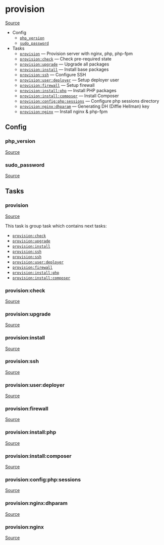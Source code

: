 <!-- DO NOT EDIT THIS FILE! -->
<!-- Instead edit recipe/provision.php -->
<!-- Then run bin/docgen -->

# provision

[Source](/recipe/provision.php)



* Config
  * [`php_version`](#php_version)
  * [`sudo_password`](#sudo_password)
* Tasks
  * [`provision`](#provision) — Provision server with nginx, php, php-fpm
  * [`provision:check`](#provisioncheck) — Check pre-required state
  * [`provision:upgrade`](#provisionupgrade) — Upgrade all packages
  * [`provision:install`](#provisioninstall) — Install base packages
  * [`provision:ssh`](#provisionssh) — Configure SSH
  * [`provision:user:deployer`](#provisionuserdeployer) — Setup deployer user
  * [`provision:firewall`](#provisionfirewall) — Setup firewall
  * [`provision:install:php`](#provisioninstallphp) — Install PHP packages
  * [`provision:install:composer`](#provisioninstallcomposer) — Install Composer
  * [`provision:config:php:sessions`](#provisionconfigphpsessions) — Configure php sessions directory
  * [`provision:nginx:dhparam`](#provisionnginxdhparam) — Generating DH (Diffie Hellman) key
  * [`provision:nginx`](#provisionnginx) — Install nginx & php-fpm

## Config
### php_version
[Source](/recipe/provision.php#L8)



### sudo_password
[Source](/recipe/provision.php#L9)




## Tasks
### provision
[Source](/recipe/provision.php#L14)



This task is group task which contains next tasks:
* [`provision:check`](/docs/recipe/provision.md#provisioncheck)
* [`provision:upgrade`](/docs/recipe/provision.md#provisionupgrade)
* [`provision:install`](/docs/recipe/provision.md#provisioninstall)
* [`provision:ssh`](/docs/recipe/provision.md#provisionssh)
* [`provision:ssh`](/docs/recipe/provision.md#provisionssh)
* [`provision:user:deployer`](/docs/recipe/provision.md#provisionuserdeployer)
* [`provision:firewall`](/docs/recipe/provision.md#provisionfirewall)
* [`provision:install:php`](/docs/recipe/provision.md#provisioninstallphp)
* [`provision:install:composer`](/docs/recipe/provision.md#provisioninstallcomposer)


### provision:check
[Source](/recipe/provision.php#L33)



### provision:upgrade
[Source](/recipe/provision.php#L54)



### provision:install
[Source](/recipe/provision.php#L60)



### provision:ssh
[Source](/recipe/provision.php#L83)



### provision:user:deployer
[Source](/recipe/provision.php#L97)



### provision:firewall
[Source](/recipe/provision.php#L132)



### provision:install:php
[Source](/recipe/provision.php#L140)



### provision:install:composer
[Source](/recipe/provision.php#L165)



### provision:config:php:sessions
[Source](/recipe/provision.php#L198)



### provision:nginx:dhparam
[Source](/recipe/provision.php#L204)



### provision:nginx
[Source](/recipe/provision.php#L215)



